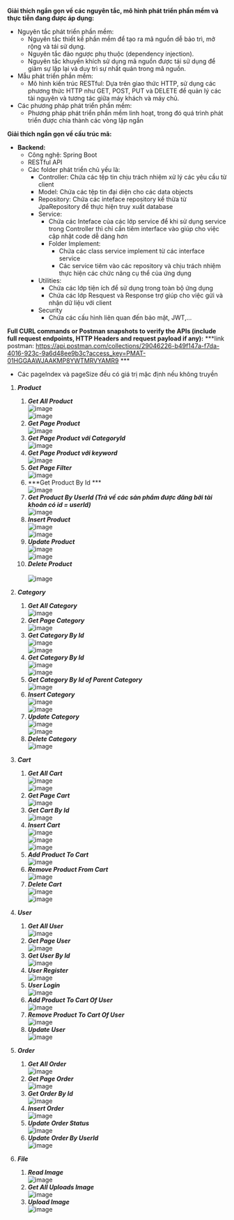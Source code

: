 **Giải thích ngắn gọn về các nguyên tắc, mô hình phát triển phần mềm và thực tiễn đang được áp dụng:**

- Nguyên tắc phát triển phần mềm:
  - Nguyên tắc thiết kế phần mềm để tạo ra mã nguồn dễ bảo trì, mở rộng và tái sử dụng. 
  - Nguyên tắc đảo ngược phụ thuộc (dependency injection).
  - Nguyên tắc khuyến khích sử dụng mã nguồn được tái sử dụng để giảm sự lặp lại và duy trì sự nhất quán trong mã nguồn.
- Mẫu phát triển phần mềm:
  - Mô hình kiến trúc RESTful: Dựa trên giao thức HTTP, sử dụng các phương thức HTTP như GET, POST, PUT và DELETE để quản lý các tài nguyên và tương tác giữa máy khách và máy chủ.
- Các phương pháp phát triển phần mềm:
  - Phương pháp phát triển phần mềm linh hoạt, trong đó quá trình phát triển được chia thành các vòng lặp ngắn

**Giải thích ngắn gọn về cấu trúc mã:**

- **Backend:**
  - Công nghệ: Spring Boot
  - RESTful API
  - Các folder phát triển chủ yếu là:
    - Controller: Chứa các tệp tin chịu trách nhiệm xử lý các yêu cầu từ client
    - Model: Chứa các tệp tin đại diện cho các data objects
    - Repository: Chứa các inteface repository kế thừa từ JpaRepository để thực hiện truy xuất database
    - Service: 
      - Chứa các Inteface của các lớp service để khi sử dụng service trong Controller thì chỉ cần tiêm interface vào giúp cho việc cập nhật code dễ dàng hơn
      - Folder Implement: 
        - Chứa các class service implement từ các interface service 
        - Các service tiêm vào các repository và chịu trách nhiệm thực hiện các chức năng cụ thể của ứng dụng
    - Utilities:
      - Chứa các lớp tiện ích để sử dụng trong toàn bộ ứng dụng
      - Chứa các lớp Resquest và Response trợ giúp cho việc gửi và nhận dữ liệu với client
    - Security
      - Chứa các cấu hình liên quan đến bảo mật, JWT,…

**Full CURL commands or Postman snapshots to verify the APIs (include full request endpoints, HTTP Headers and request payload if any):**
 ***link postman: https://api.postman.com/collections/29046226-b49f147a-f7da-4016-923c-9a6d48ee9b3c?access_key=PMAT-01HGGAAWJAAKMP8YWTMRVYAMR9 ***
 
- Các pageIndex và pageSize đều có giá trị mặc định nếu không truyền
1) ***Product***
   1)  ***Get All Product*** 
      </br>![image](https://github.com/phatlehuynh/SpringCommerce/assets/128290320/9f3c5f29-c804-48be-90c2-eadcbd70adb7)
      </br>![image](https://github.com/phatlehuynh/SpringCommerce/assets/128290320/fc5a162f-60f5-47ae-a0a6-9f6c87ecb6d5)
   2) ***Get Page Product*** 
      </br>![image](https://github.com/phatlehuynh/SpringCommerce/assets/128290320/ca111fd8-205f-434d-956e-003f21e8bc2a)
   3) ***Get Page Product với CategoryId*** 
      </br>![image](https://github.com/phatlehuynh/SpringCommerce/assets/128290320/6b0e11e0-b381-4607-8a54-05c1db6edd9f)
   4) ***Get Page Product với keyword*** 
      </br>![image](https://github.com/phatlehuynh/SpringCommerce/assets/128290320/d2f51b1d-254c-486b-a6f1-cf950228657d)
   5) ***Get Page Filter*** 
      </br>![image](https://github.com/phatlehuynh/SpringCommerce/assets/128290320/b2ec7141-f05a-46c4-b30f-da9e87a65f55)
   6) ***Get Product By Id ***
      </br>![image](https://github.com/phatlehuynh/SpringCommerce/assets/128290320/f0d0e1f7-bef0-4907-8f7f-168359ed74b2)
   7) ***Get Product By UserId (Trả về các sản phẩm được đăng bởi tài khoản có id = userId)***
      </br>![image](https://github.com/phatlehuynh/SpringCommerce/assets/128290320/c8a456d4-b82f-482b-914b-767298d3c895)
   8) ***Insert Product***
      </br>![image](https://github.com/phatlehuynh/SpringCommerce/assets/128290320/3b42efae-ef1f-4082-9367-09e4fc4da4c4)
      </br>![image](https://github.com/phatlehuynh/SpringCommerce/assets/128290320/262c64ff-ef60-4708-90f0-31d55aa3ea94)
   9) ***Update Product***
      </br>![image](https://github.com/phatlehuynh/SpringCommerce/assets/128290320/a4bc4641-ef31-4786-8094-8e12aa145a59)
      </br>![image](https://github.com/phatlehuynh/SpringCommerce/assets/128290320/b23c3fd3-a5e3-4c5e-8c79-4071b7a0b74f)
   10) ***Delete Product***</br>
      </br>![image](https://github.com/phatlehuynh/SpringCommerce/assets/128290320/ae77482d-52dc-4c42-a68d-3b851242ce23)
2) ***Category***
   1)  ***Get All Category*** 
      </br>![image](https://github.com/phatlehuynh/SpringCommerce/assets/128290320/62835914-6838-4bcc-95a4-8d76c0a7d0f9)
   2)  ***Get Page Category*** 
      </br>![image](https://github.com/phatlehuynh/SpringCommerce/assets/128290320/948b1127-3a24-43f4-9ec6-120caa00c93d)
   3)  ***Get Category By Id*** 
      </br>![image](https://github.com/phatlehuynh/SpringCommerce/assets/128290320/fa584b6d-8757-417d-ba97-dcdd43b0d9c8)
      </br>![image](https://github.com/phatlehuynh/SpringCommerce/assets/128290320/9420666e-0a57-45ed-ab77-14156fb0047c)
   4)  ***Get Category By Id*** 
      </br>![image](https://github.com/phatlehuynh/SpringCommerce/assets/128290320/fa584b6d-8757-417d-ba97-dcdd43b0d9c8)
      </br>![image](https://github.com/phatlehuynh/SpringCommerce/assets/128290320/9420666e-0a57-45ed-ab77-14156fb0047c)
   5)  ***Get Category By Id of Parent Category*** 
      </br>![image](https://github.com/phatlehuynh/SpringCommerce/assets/128290320/842eb37c-02e3-4ed2-9c5a-c22863652ee4)
   6)  ***Insert Category*** 
      </br>![image](https://github.com/phatlehuynh/SpringCommerce/assets/128290320/3359562f-2524-4193-aec8-a796af9c511b)
      </br>![image](https://github.com/phatlehuynh/SpringCommerce/assets/128290320/617a5955-2603-4ab1-8354-0cca4f5ad21e)
   7)  ***Update Category*** 
      </br>![image](https://github.com/phatlehuynh/SpringCommerce/assets/128290320/a55d12b4-383b-4d3b-85b7-880f323d03e8)
      </br>![image](https://github.com/phatlehuynh/SpringCommerce/assets/128290320/c0e6e6ce-6e65-4f42-89e6-751c0334a570)
   8)  ***Delete Category*** 
      </br>![image](https://github.com/phatlehuynh/SpringCommerce/assets/128290320/5cb51b3c-9fbb-4850-b392-c7fe0457f307)
3) ***Cart***
   1)  ***Get All Cart*** 
      </br>![image](https://github.com/phatlehuynh/SpringCommerce/assets/128290320/9ad577b6-f5af-47f4-9cf5-e43ef0994a07)
      </br>![image](https://github.com/phatlehuynh/SpringCommerce/assets/128290320/29a2ab9e-b07c-4899-b949-0a8daab9d056)
   2)  ***Get Page Cart*** 
      </br>![image](https://github.com/phatlehuynh/SpringCommerce/assets/128290320/ba5ebcd6-980a-4c1c-8e5b-1eea67424720)
   3)  ***Get Cart By Id*** 
      </br>![image](https://github.com/phatlehuynh/SpringCommerce/assets/128290320/9cd26499-c9b1-4983-ab73-a64f6db5a24d)
   4)  ***Insert Cart*** 
      </br>![image](https://github.com/phatlehuynh/SpringCommerce/assets/128290320/160084bd-fcd3-47c5-88a7-3ce8c64aeb22)
      </br>![image](https://github.com/phatlehuynh/SpringCommerce/assets/128290320/4ea450be-7197-4cd1-882e-e474abfdc6da)
      </br>![image](https://github.com/phatlehuynh/SpringCommerce/assets/128290320/fa86ce0d-8506-4a6e-b4dc-aa035ddc51e2)
   5)  ***Add Product To Cart*** 
      </br>![image](https://github.com/phatlehuynh/SpringCommerce/assets/128290320/679d2439-6b41-4f5a-8ffa-e20eb7971c2a)
   6)  ***Remove Product From Cart*** 
      </br>![image](https://github.com/phatlehuynh/SpringCommerce/assets/128290320/89c374fb-42d8-45a1-b531-0e1ea1f2f17e)
   7)  ***Delete Cart*** 
      </br>![image](https://github.com/phatlehuynh/SpringCommerce/assets/128290320/527b7bd9-5a7f-44de-af2f-e9d7d549f2f0)
      </br>![image](https://github.com/phatlehuynh/SpringCommerce/assets/128290320/24019c85-c3b9-4cfd-90fc-8a5bbeb76462)
4) ***User***
   1)  ***Get All User*** 
      </br>![image](https://github.com/phatlehuynh/SpringCommerce/assets/128290320/716fd1c0-25da-418e-807f-951cf0f44cad)
   2)  ***Get Page User*** 
      </br>![image](https://github.com/phatlehuynh/SpringCommerce/assets/128290320/05eaaebd-86b9-489c-a1c8-363baaa0f5a4)
   3)  ***Get User By Id*** 
      </br>![image](https://github.com/phatlehuynh/SpringCommerce/assets/128290320/ca0379c1-00f3-4532-96f4-96188e7bf398)
   4)  ***User Register*** 
      </br>![image](https://github.com/phatlehuynh/SpringCommerce/assets/128290320/64c5f024-0e10-4c18-9379-2df17fad4552)
   5)  ***User Login*** 
      </br>![image](https://github.com/phatlehuynh/SpringCommerce/assets/128290320/ead4e8e9-94c3-4841-8e96-e90a98facf65)
   6)  ***Add Product To Cart Of User*** 
      </br>![image](https://github.com/phatlehuynh/SpringCommerce/assets/128290320/440919ab-963f-4d9c-97ae-7a0ee4651d17)
   7)  ***Remove Product To Cart Of User*** 
      </br>![image](https://github.com/phatlehuynh/SpringCommerce/assets/128290320/22e75197-014e-490f-91f7-795cbe3353c9)
   8)  ***Update User*** 
      </br>![image](https://github.com/phatlehuynh/SpringCommerce/assets/128290320/6417a41a-ac48-4689-b64b-fff1b45386ef)
5) ***Order***
   1)  ***Get All Order*** 
      </br>![image](https://github.com/phatlehuynh/SpringCommerce/assets/128290320/16b5583b-cb88-43f2-9df1-4b571d6ef4e3)
   2)  ***Get Page Order*** 
      </br>![image](https://github.com/phatlehuynh/SpringCommerce/assets/128290320/6c381c93-090a-4ebc-b1fd-368fe022a9a0)
   3)  ***Get Order By Id*** 
      </br>![image](https://github.com/phatlehuynh/SpringCommerce/assets/128290320/8c99b574-2cb4-4495-b63a-3fceec840acf)
   4)  ***Insert Order*** 
      </br>![image](https://github.com/phatlehuynh/SpringCommerce/assets/128290320/83cd18ce-82a5-4640-b648-ff3d156e3739)
   5)  ***Update Order Status*** 
      </br>![image](https://github.com/phatlehuynh/SpringCommerce/assets/128290320/43bafdac-7fa7-4189-a977-1f91f412a1c3)
   6)  ***Update Order By UserId*** 
      </br>![image](https://github.com/phatlehuynh/SpringCommerce/assets/128290320/03f83eed-3029-483a-ac0f-fd2d85480b27)

5) ***File***
   1)  ***Read Image*** 
      </br>![image](https://github.com/phatlehuynh/SpringCommerce/assets/128290320/5f5402cc-7858-4786-8fbb-4d21dbb13634)
   2)  ***Get All Uploads Image*** 
      </br>![image](https://github.com/phatlehuynh/SpringCommerce/assets/128290320/8ec1b42c-7519-479b-8989-e491a09d2934)
   3)  ***Upload Image*** 
      </br>![image](https://github.com/phatlehuynh/SpringCommerce/assets/128290320/4f335dc9-be79-4ebb-9f15-7725e03cba6c)























